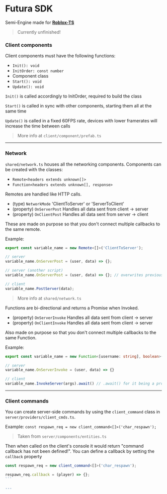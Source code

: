# Futura SDK

Semi-Engine made for [**Roblox-TS**](https://roblox-ts.com/)
> Currently unfinished!

### Client components

Client components must have the following functions:

- `Init(): void`
- `InitOrder: const number`
- Component class
- `Start(): void`
- `Update(): void`

`Init()` is called accordingly to InitOrder, required to build the class

`Start()` is called in sync with other components, starting them all at the same time

`Update()` is called in a fixed 60FPS rate, devices with lower framerates will increase the time between calls

> More info at `client/component/prefab.ts`

---

### Network

`shared/network.ts` houses all the networking components.
Components can be created with the classes:

- `Remote<headers extends unknown[]>`
- `Function<headers extends unknown[], response>`

Remotes are handled like HTTP calls.

- (type) `NetworkMode` 'ClientToServer' or 'ServerToClient'
- (property) `OnServerPost` Handles all data sent from client -> server
- (property) `OnClientPost` Handles all data sent from server -> client

These are made on purpose so that you don't connect multiple callbacks to the same remote.

Example:

```ts
export const variable_name = new Remote<[]>('ClientToServer');

// server
variable_name.OnServerPost = (user, data) => {};

// server (another script)
variable_name.OnServerPost = (user, data) => {}; // overwrites previous definition

// client
variable_name.PostServer(data);
```

> More info at `shared/network.ts`

Functions are bi-directional and returns a Promise when Invoked.

- (property) `OnServerInvoke` Handles all data sent from client -> server
- (property) `OnClientInvoke` Handles all data sent from client -> server

Also made on purpose so that you don't connect multiple callbacks to the same Function.

Example:

```ts
export const variable_name = new Function<[username: string], boolean>();

// server
variable_name.OnServerInvoke = (user, data) => {}

// client
variable_name.InvokeServer(args).await() // .await() for it being a promise
```

---

### Client commands

You can create server-side commands by using the `client_command` class in `server/providers/client_cmds.ts`.

Example: `const respawn_req = new client_command<[]>('char_respawn');`
> Taken from `server/components/entities.ts`

Then when called on the client's console it would return "command callback has not been defined!".
You can define a callback by setting the `callback` property

````ts
const respawn_req = new client_command<[]>('char_respawn');

respawn_req.callback = (player) => {};
```

---
